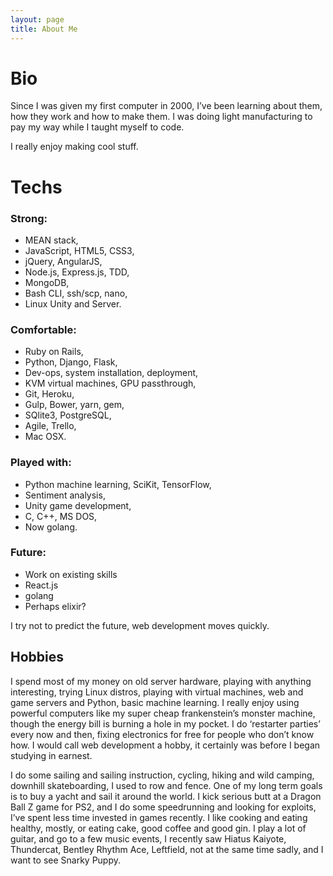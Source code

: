 ```yaml
---
layout: page
title: About Me
---
```



# Bio

Since I was given my first computer in 2000, I’ve been learning about them, how they work and how to make them. I was doing light manufacturing to pay my way while I taught myself to code.

I really enjoy making cool stuff.


# Techs

### Strong:
- MEAN stack,
- JavaScript, HTML5, CSS3,
- jQuery, AngularJS,
- Node.js, Express.js, TDD,
- MongoDB,
- Bash CLI, ssh/scp, nano,
- Linux Unity and Server.

### Comfortable:
- Ruby on Rails,
- Python, Django, Flask,
- Dev-ops, system installation, deployment,
- KVM virtual machines, GPU passthrough,
- Git, Heroku,
- Gulp, Bower, yarn, gem,
- SQlite3, PostgreSQL,
- Agile, Trello,
- Mac OSX.

### Played with:
- Python machine learning, SciKit, TensorFlow,
- Sentiment analysis,
- Unity game development,
- C, C++, MS DOS,
- Now golang.

### Future:
- Work on existing skills
- React.js
- golang
- Perhaps elixir?


I try not to predict the future, web development moves quickly.


## Hobbies

I spend most of my money on old server hardware, playing with anything interesting, trying Linux distros, playing with virtual machines, web and game servers and Python, basic machine learning. I really enjoy using powerful computers like my super cheap frankenstein’s monster machine, though the energy bill is burning a hole in my pocket. I do ‘restarter parties’ every now and then, fixing electronics for free for people who don’t know how.
I would call web development a hobby, it certainly was before I began studying in earnest. 

I do some sailing and sailing instruction, cycling, hiking and wild camping, downhill skateboarding, I used to row and fence. One of my long term goals is to buy a yacht and sail it around the world.
I kick serious butt at a Dragon Ball Z game for PS2, and I do some speedrunning and looking for exploits, I’ve spent less time invested in games recently.
I like cooking and eating healthy, mostly, or eating cake, good coffee and good gin.
I play a lot of guitar, and go to a few music events, I recently saw Hiatus Kaiyote, Thundercat, Bentley Rhythm Ace, Leftfield, not at the same time sadly, and I want to see Snarky Puppy.
